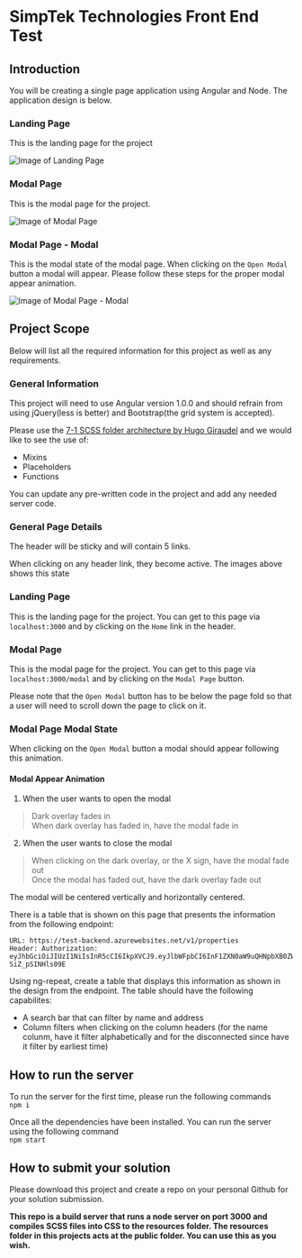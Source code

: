 # SimpTek Technologies Front End Test

## Introduction
You will be creating a single page application using Angular and Node. The application design is below.

### Landing Page
This is the landing page for the project

![Image of Landing Page](https://github.com/KoltonG/Build-Server/raw/master/resources/Home%20Page.png)

### Modal Page
This is the modal page for the project.

![Image of Modal Page](https://github.com/KoltonG/Build-Server/raw/master/resources/Modal%20Page.png)

### Modal Page - Modal
This is the modal state of the modal page. When clicking on the `Open Modal` button a modal will appear. Please follow these steps for the proper modal appear animation.

![Image of Modal Page - Modal](https://github.com/KoltonG/Build-Server/raw/master/resources/Modal%20Page%20-%20Modal.png)

## Project Scope
Below will list all the required information for this project as well as any requirements.

### General Information
This project will need to use Angular version 1.0.0 and should refrain from using jQuery(less is better) and Bootstrap(the grid system is accepted).

Please use the [7-1 SCSS folder architecture by Hugo Giraudel](https://sass-guidelin.es/#architecture) and we would like to see the use of:
- Mixins
- Placeholders
- Functions

You can update any pre-written code in the project and add any needed server code.

### General Page Details
The header will be sticky and will contain 5 links.

When clicking on any header link, they become active. The images above shows this state

### Landing Page
This is the landing page for the project. You can get to this page via `localhost:3000` and by clicking on the `Home` link in the header.

### Modal Page
This is the modal page for the project. You can get to this page via `localhost:3000/modal` and by clicking on the `Modal Page` button.

Please note that the `Open Modal` button has to be below the page fold so that a user will need to scroll down the page to click on it.

### Modal Page Modal State
When clicking on the `Open Modal` button a modal should appear following this animation.

#### Modal Appear Animation
1. When the user wants to open the modal
> Dark overlay fades in  
> When dark overlay has faded in, have the modal fade in

2. When the user wants to close the modal
> When clicking on the dark overlay, or the X sign, have the modal fade out  
> Once the modal has faded out, have the dark overlay fade out

The modal will be centered vertically and horizontally centered.

There is a table that is shown on this page that presents the information from the following endpoint:
```
URL: https://test-backend.azurewebsites.net/v1/properties
Header: Authorization: eyJhbGciOiJIUzI1NiIsInR5cCI6IkpXVCJ9.eyJlbWFpbCI6InF1ZXN0aW9uQHNpbXB0ZWsuY2EiLCJpYXQiOjE1MDIyMzY0ODEsImV4cCI6MTUwMjI0NzI4MX0.C8hCDimD_qyNGe1_u8arV_xM_TEo-SiZ_pSINHls09E
```

Using ng-repeat, create a table that displays this information as shown in the design from the endpoint. The table should have the following capabilites:
- A search bar that can filter by name and address
- Column filters when clicking on the column headers (for the name colunm, have it filter alphabetically and for the disconnected since have it filter by earliest time)

## How to run the server
To run the server for the first time, please run the following commands  
`npm i`

Once all the dependencies have been installed. You can run the server using the following command  
`npm start`

## How to submit your solution
Please download this project and create a repo on your personal Github for your solution submission.


**This repo is a build server that runs a node server on port 3000 and compiles SCSS files into CSS to the resources folder. 
The resources folder in this projects acts at the public folder. You can use this as you wish.**

